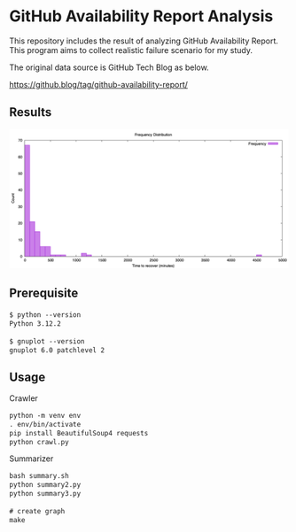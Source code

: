 # GitHub Availability Report Analysis

This repository includes the result of analyzing GitHub Availability Report. This program aims to collect realistic failure scenario for my study.

The original data source is GitHub Tech Blog as below.

https://github.blog/tag/github-availability-report/

## Results

<img src="graph.png">

## Prerequisite

```
$ python --version
Python 3.12.2

$ gnuplot --version
gnuplot 6.0 patchlevel 2
```

## Usage

Crawler

```
python -m venv env
. env/bin/activate
pip install BeautifulSoup4 requests
python crawl.py
```

Summarizer

```
bash summary.sh
python summary2.py
python summary3.py

# create graph
make
```
